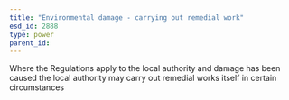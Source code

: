 ```yaml
---
title: "Environmental damage - carrying out remedial work"
esd_id: 2888
type: power
parent_id:  
---
```


Where the Regulations apply to the local authority and damage has been caused the local authority may carry out remedial works itself in certain circumstances

